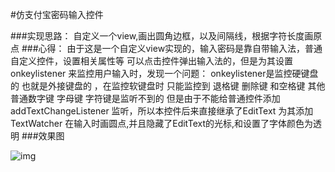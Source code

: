 #仿支付宝密码输入控件

###实现思路：
	自定义一个view,画出圆角边框，以及间隔线，根据字符长度画原点
###心得：
	由于这是一个自定义view实现的，输入密码是靠自带输入法，普通自定义控件，设置相关属性等
	可以点击控件弹出输入法的，但是为其设置onkeylistener 来监控用户输入时，发现一个问题： onkeylistener是监控硬键盘的 也就是外接键盘的 ，在监控软键盘时 只能监控到 退格键 删除键 和空格键 其他普通数字键 字母键 字符键是监听不到的
	但是由于不能给普通控件添加addTextChangeListener 监听，所以本控件后来直接继承了EditText 为其添加TextWatcher 在输入时画圆点,并且隐藏了EditText的光标,和设置了字体颜色为透明
###效果图

![img](https://github.com/vinyumao/PwdInputView/app/src/main/assets/pwdInputView.gif)
